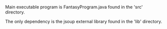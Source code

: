 Main executable program is FantasyProgram.java found in the 'src' directory.

The only dependency is the jsoup external library found in the 'lib' directory.
